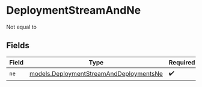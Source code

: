 # DeploymentStreamAndNe

Not equal to


## Fields

| Field                                                                                    | Type                                                                                     | Required                                                                                 | Description                                                                              |
| ---------------------------------------------------------------------------------------- | ---------------------------------------------------------------------------------------- | ---------------------------------------------------------------------------------------- | ---------------------------------------------------------------------------------------- |
| `ne`                                                                                     | [models.DeploymentStreamAndDeploymentsNe](../models/deploymentstreamanddeploymentsne.md) | :heavy_check_mark:                                                                       | N/A                                                                                      |
